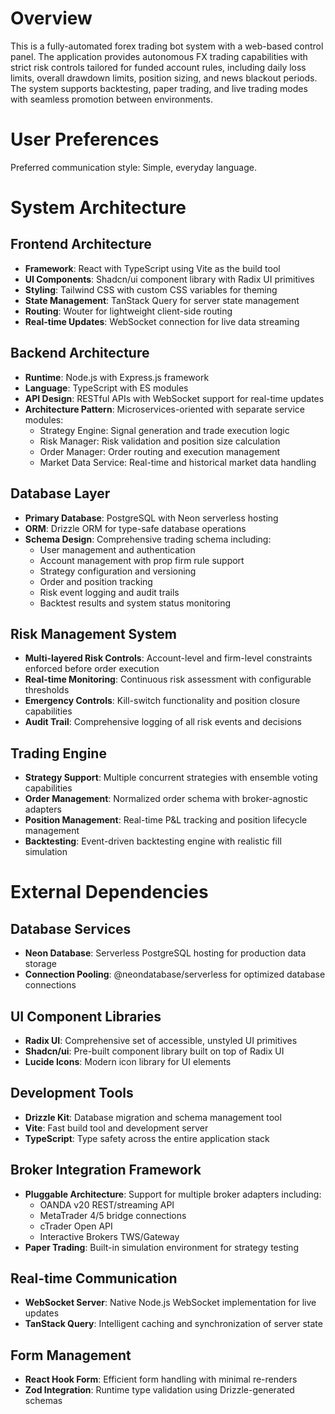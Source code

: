 # Overview

This is a fully-automated forex trading bot system with a web-based control panel. The application provides autonomous FX trading capabilities with strict risk controls tailored for funded account rules, including daily loss limits, overall drawdown limits, position sizing, and news blackout periods. The system supports backtesting, paper trading, and live trading modes with seamless promotion between environments.

# User Preferences

Preferred communication style: Simple, everyday language.

# System Architecture

## Frontend Architecture
- **Framework**: React with TypeScript using Vite as the build tool
- **UI Components**: Shadcn/ui component library with Radix UI primitives
- **Styling**: Tailwind CSS with custom CSS variables for theming
- **State Management**: TanStack Query for server state management
- **Routing**: Wouter for lightweight client-side routing
- **Real-time Updates**: WebSocket connection for live data streaming

## Backend Architecture
- **Runtime**: Node.js with Express.js framework
- **Language**: TypeScript with ES modules
- **API Design**: RESTful APIs with WebSocket support for real-time updates
- **Architecture Pattern**: Microservices-oriented with separate service modules:
  - Strategy Engine: Signal generation and trade execution logic
  - Risk Manager: Risk validation and position size calculation
  - Order Manager: Order routing and execution management
  - Market Data Service: Real-time and historical market data handling

## Database Layer
- **Primary Database**: PostgreSQL with Neon serverless hosting
- **ORM**: Drizzle ORM for type-safe database operations
- **Schema Design**: Comprehensive trading schema including:
  - User management and authentication
  - Account management with prop firm rule support
  - Strategy configuration and versioning
  - Order and position tracking
  - Risk event logging and audit trails
  - Backtest results and system status monitoring

## Risk Management System
- **Multi-layered Risk Controls**: Account-level and firm-level constraints enforced before order execution
- **Real-time Monitoring**: Continuous risk assessment with configurable thresholds
- **Emergency Controls**: Kill-switch functionality and position closure capabilities
- **Audit Trail**: Comprehensive logging of all risk events and decisions

## Trading Engine
- **Strategy Support**: Multiple concurrent strategies with ensemble voting capabilities
- **Order Management**: Normalized order schema with broker-agnostic adapters
- **Position Management**: Real-time P&L tracking and position lifecycle management
- **Backtesting**: Event-driven backtesting engine with realistic fill simulation

# External Dependencies

## Database Services
- **Neon Database**: Serverless PostgreSQL hosting for production data storage
- **Connection Pooling**: @neondatabase/serverless for optimized database connections

## UI Component Libraries
- **Radix UI**: Comprehensive set of accessible, unstyled UI primitives
- **Shadcn/ui**: Pre-built component library built on top of Radix UI
- **Lucide Icons**: Modern icon library for UI elements

## Development Tools
- **Drizzle Kit**: Database migration and schema management tool
- **Vite**: Fast build tool and development server
- **TypeScript**: Type safety across the entire application stack

## Broker Integration Framework
- **Pluggable Architecture**: Support for multiple broker adapters including:
  - OANDA v20 REST/streaming API
  - MetaTrader 4/5 bridge connections
  - cTrader Open API
  - Interactive Brokers TWS/Gateway
- **Paper Trading**: Built-in simulation environment for strategy testing

## Real-time Communication
- **WebSocket Server**: Native Node.js WebSocket implementation for live updates
- **TanStack Query**: Intelligent caching and synchronization of server state

## Form Management
- **React Hook Form**: Efficient form handling with minimal re-renders
- **Zod Integration**: Runtime type validation using Drizzle-generated schemas